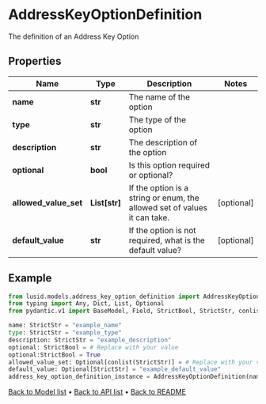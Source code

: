 # AddressKeyOptionDefinition

The definition of an Address Key Option
## Properties
Name | Type | Description | Notes
------------ | ------------- | ------------- | -------------
**name** | **str** | The name of the option | 
**type** | **str** | The type of the option | 
**description** | **str** | The description of the option | 
**optional** | **bool** | Is this option required or optional? | 
**allowed_value_set** | **List[str]** | If the option is a string or enum, the allowed set of values it can take. | [optional] 
**default_value** | **str** | If the option is not required, what is the default value? | [optional] 
## Example

```python
from lusid.models.address_key_option_definition import AddressKeyOptionDefinition
from typing import Any, Dict, List, Optional
from pydantic.v1 import BaseModel, Field, StrictBool, StrictStr, conlist, constr

name: StrictStr = "example_name"
type: StrictStr = "example_type"
description: StrictStr = "example_description"
optional: StrictBool = # Replace with your value
optional:StrictBool = True
allowed_value_set: Optional[conlist(StrictStr)] = # Replace with your value
default_value: Optional[StrictStr] = "example_default_value"
address_key_option_definition_instance = AddressKeyOptionDefinition(name=name, type=type, description=description, optional=optional, allowed_value_set=allowed_value_set, default_value=default_value)

```

[Back to Model list](../README.md#documentation-for-models) &#8226; [Back to API list](../README.md#documentation-for-api-endpoints) &#8226; [Back to README](../README.md)


